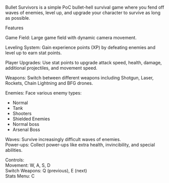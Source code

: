 Bullet Survivors is a simple PoC bullet-hell survival game where you fend off waves of enemies, level up, and upgrade your character to survive as long as possible.  
  
Features  

  Game Field: Large game field with dynamic camera movement.  

  Leveling System: Gain experience points (XP) by defeating enemies and level up to earn stat points.  

  Player Upgrades: Use stat points to upgrade attack speed, health, damage, additional projectiles, and movement speed.  

  Weapons: Switch between different weapons including Shotgun, Laser, Rockets, Chain Lightning and BFG drones.  

  Enemies: Face various enemy types:  
  - Normal  
  - Tank  
  - Shooters  
  - Shielded Enemies  
  - Normal boss  
  - Arsenal Boss  

  Waves: Survive increasingly difficult waves of enemies.  
  Power-ups: Collect power-ups like extra health, invincibility, and special abilities.

Controls:  
  Movement: W, A, S, D  
  Switch Weapons: Q (previous), E (next)  
  Stats Menu: C  
